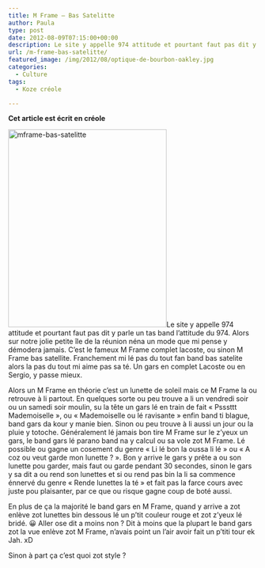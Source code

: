 ```yaml
---
title: M Frame – Bas Satelitte
author: Paula
type: post
date: 2012-08-09T07:15:00+00:00
description: Le site y appelle 974 attitude et pourtant faut pas dit y parle un tas band l’hatitude du 974. Alors sur notre jolie petite île de la réunion néna un mode que mi pense y démodera jamais. C’est le fameux M Frame complet lacoste, ou sinon M Frame bas satellite. Franchement mi lé pas du tout fan band bas satelite alors la pas du tout mi aime pas sa té. Un gars en complet Lacoste ou en Sergio, y passe mieux.
url: /m-frame-bas-satelitte/
featured_image: /img/2012/08/optique-de-bourbon-oakley.jpg
categories:
  - Culture
tags:
  - Koze créole

---
```

**Cet article est écrit en créole**

<img src="/img/2012/08/mframe-bas-satelitte.jpg?resize=320%2C400" alt="mframe-bas-satelitte" width="320" height="400" class="alignleft size-full wp-image-2082" data-recalc-dims="1" />Le site y appelle 974 attitude et pourtant faut pas dit y parle un tas band l’attitude du 974. Alors sur notre jolie petite île de la réunion néna un mode que mi pense y démodera jamais. C’est le fameux M Frame complet lacoste, ou sinon M Frame bas satellite. Franchement mi lé pas du tout fan band bas satelite alors la pas du tout mi aime pas sa té. Un gars en complet Lacoste ou en Sergio, y passe mieux.

Alors un M Frame en théorie c’est un lunette de soleil mais ce M Frame la ou retrouve à li partout. En quelques sorte ou peu trouve a li un vendredi soir ou un samedi soir moulin, su la tête un gars lé en train de fait « Psssttt Mademoiselle », ou « Mademoiselle ou lé ravisante » enfin band ti blague, band gars da kour y manie bien. Sinon ou peu trouve à li aussi un jour ou la pluie y totoche. Généralement lé jamais bon tire M Frame sur le z’yeux un gars, le band gars lé parano band na y calcul ou sa vole zot M Frame. Lé possible ou gagne un cosement du genre « Li lé bon la oussa li lé » ou « A coz ou veut garde mon lunette ? ». Bon y arrive le gars y prête a ou son lunette pou garder, mais faut ou garde pendant 30 secondes, sinon le gars y sa dit a ou rend son lunettes et si ou rend pas bin la li sa commence énnervé du genre « Rende lunettes la té » et fait pas la farce cours avec juste pou plaisanter, par ce que ou risque gagne coup de boté aussi.

En plus de ça la majorité le band gars en M Frame, quand y arrive a zot enlève zot lunettes bin dessous lé un p’tit couleur rouge et zot z’yeux lé bridé. 😀 Aller ose dit a moins non ? Dit à moins que la plupart le band gars zot la vue enlève zot M Frame, n’avais point un l’air avoir fait un p’titi tour ek Jah. xD

Sinon à part ça c’est quoi zot style ?